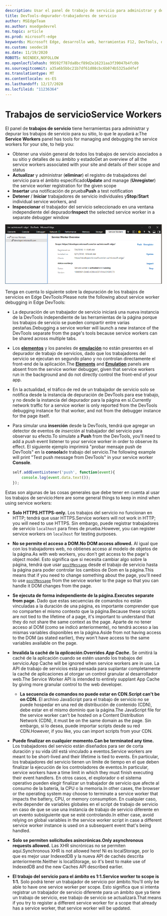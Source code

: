 ```yaml
---
description: Usar el panel de trabajo de servicio para administrar y depurar los trabajos de servicio
title: DevTools-depurador-trabajadores de servicio
author: MSEdgeTeam
ms.author: msedgedevrel
ms.topic: article
ms.prod: microsoft-edge
keywords: Microsoft Edge, desarrollo web, herramientas F12, DevTools, depuración, depuración, PWA, trabajo del servicio, API de caché
ms.custom: seodec18
ms.date: 11/19/2020
ROBOTS: NOINDEX,NOFOLLOW
ms.openlocfilehash: 99592f787da8bcf89d2e16231aa3f39047b4fc0b
ms.sourcegitcommit: a35a6b5bbc21b7df61d08cbc6b074b5325ad4fef
ms.translationtype: MT
ms.contentlocale: es-ES
ms.lasthandoff: 12/17/2020
ms.locfileid: "11236364"
---
```

# <span data-ttu-id="8682e-104">Trabajos de servicio</span><span class="sxs-lookup"><span data-stu-id="8682e-104">Service Workers</span></span>

<span data-ttu-id="8682e-105">El panel de **trabajos de servicio** tiene herramientas para administrar y depurar los trabajos de servicio para su sitio, lo que le ayudará a:</span><span class="sxs-lookup"><span data-stu-id="8682e-105">The **Service Workers** panel has tools for managing and debugging the service workers for your site, to help you:</span></span>

 - <span data-ttu-id="8682e-106">Obtener una visión general de todos los trabajos de servicio asociados a su sitio y detalles de su ámbito y estado</span><span class="sxs-lookup"><span data-stu-id="8682e-106">Get an overview of all the service workers associated with your site and details of their scope and status</span></span>
 - <span data-ttu-id="8682e-107">**Actualizar** y administrar (**eliminar**) el registro de trabajadores del servicio para el ámbito especificado</span><span class="sxs-lookup"><span data-stu-id="8682e-107">**Update** and manage (**Unregister**) the service worker registration for the given scope</span></span>
 - <span data-ttu-id="8682e-108">**Insertar** una notificación de prueba</span><span class="sxs-lookup"><span data-stu-id="8682e-108">**Push** a test notification</span></span>
 - <span data-ttu-id="8682e-109">**Detener** / **Iniciar** trabajadores de servicio individuales y</span><span class="sxs-lookup"><span data-stu-id="8682e-109">**Stop**/**Start** individual service workers, and</span></span>
 - <span data-ttu-id="8682e-110">**Inspeccionar** el trabajador del servicio seleccionado en una ventana independiente del depurador</span><span class="sxs-lookup"><span data-stu-id="8682e-110">**Inspect** the selected service worker in a separate debugger window</span></span>

![Panel de información general del trabajo del servicio](./media/service_worker.png)

<span data-ttu-id="8682e-112">Tenga en cuenta lo siguiente sobre la depuración de los trabajos de servicios en Edge DevTools:</span><span class="sxs-lookup"><span data-stu-id="8682e-112">Please note the following about service worker debugging in Edge DevTools:</span></span>

 - <span data-ttu-id="8682e-113">La depuración de un trabajador de servicio iniciará una nueva instancia de la DevTools independiente de las herramientas de la página porque los trabajos de servicio se pueden compartir entre varias pestañas.</span><span class="sxs-lookup"><span data-stu-id="8682e-113">Debugging a service worker will launch a new instance of the  DevTools separate from the page's tools because service workers can be shared across multiple tabs.</span></span>
 - <span data-ttu-id="8682e-114">Los [**elementos**](./elements.md) y los paneles de [**emulación**](./emulation.md) no están presentes en el depurador de trabajo de servicios, dado que los trabajadores del servicio se ejecutan en segundo plano y no controlan directamente el front-end de la aplicación.</span><span class="sxs-lookup"><span data-stu-id="8682e-114">The [**Elements**](./elements.md) and [**Emulation**](./emulation.md) panels are absent from the service worker debugger, given that service workers run in the background and do not directly control the front-end of your app.</span></span>
 - <span data-ttu-id="8682e-115">En la actualidad, el tráfico de red de un trabajador de servicio solo se notifica desde la instancia de depuración de DevTools para ese trabajo, y no desde la instancia del depurador para la página en sí.</span><span class="sxs-lookup"><span data-stu-id="8682e-115">Currently network traffic for a service worker is only reported from the  DevTools debugging instance for that worker, and not from the debugger instance for the page itself.</span></span>
 - <span data-ttu-id="8682e-116">Para simular una **inserción** desde la DevTools, tendrá que agregar un detector de eventos de *inserción* al trabajador del servicio para observar su efecto.</span><span class="sxs-lookup"><span data-stu-id="8682e-116">To simulate a **Push** from the DevTools, you'll need to add a *push* event listener to your service worker in order to observe its effect.</span></span> <span data-ttu-id="8682e-117">El siguiente ejemplo imprimirá "probar mensaje push de DevTools" en la **consola**de trabajo del servicio.</span><span class="sxs-lookup"><span data-stu-id="8682e-117">The following example will print "Test push message from DevTools" in your service worker **Console**.</span></span>

   ```JavaScript
   self.addEventListener('push', function(event){
       console.log(event.data.text());
   });
   ```

<span data-ttu-id="8682e-118">Estas son algunas de las cosas generales que debe tener en cuenta al usar los trabajos de servicio:</span><span class="sxs-lookup"><span data-stu-id="8682e-118">Here are some general things to keep in mind when using service workers:</span></span>

- **<span data-ttu-id="8682e-119">Solo HTTPS.</span><span class="sxs-lookup"><span data-stu-id="8682e-119">HTTPS-only.</span></span>** <span data-ttu-id="8682e-120">Los trabajos del servicio no funcionan en HTTP; tendrá que usar HTTPS.</span><span class="sxs-lookup"><span data-stu-id="8682e-120">Service workers will not work in HTTP; you will need to use HTTPS.</span></span> <span data-ttu-id="8682e-121">Sin embargo, puede registrar trabajadores de servicio `localhost` para fines de prueba.</span><span class="sxs-lookup"><span data-stu-id="8682e-121">However, you can register service workers on `localhost` for testing purposes.</span></span>

- **<span data-ttu-id="8682e-122">No se permite el acceso a DOM.</span><span class="sxs-lookup"><span data-stu-id="8682e-122">No DOM access allowed.</span></span>** <span data-ttu-id="8682e-123">Al igual que con los trabajadores web, no obtienes acceso al modelo de objetos de la página.</span><span class="sxs-lookup"><span data-stu-id="8682e-123">As with web workers, you don't get access to the page's object model.</span></span> <span data-ttu-id="8682e-124">Esto significa que si necesita cambiar algo sobre la página, tendrá que usar [`postMessage`](https://developer.mozilla.org/docs/Web/API/Worker/postMessage) desde el trabajo de servicio hasta la página para poder controlar los cambios de Dom en la página.</span><span class="sxs-lookup"><span data-stu-id="8682e-124">This means that if you need to change something about the page, you'll need to use [`postMessage`](https://developer.mozilla.org/docs/Web/API/Worker/postMessage) from the service worker to the page so that you can handle it DOM changes from the page.</span></span>

- **<span data-ttu-id="8682e-125">Se ejecuta de forma independiente de la página.</span><span class="sxs-lookup"><span data-stu-id="8682e-125">Executes separate from page.</span></span>** <span data-ttu-id="8682e-126">Dado que estas secuencias de comandos no están vinculadas a la duración de una página, es importante comprender que no comparten el mismo contexto que la página.</span><span class="sxs-lookup"><span data-stu-id="8682e-126">Because these scripts are not tied to the lifetime of a page, it's important to understand that they do not share the same context as the page.</span></span> <span data-ttu-id="8682e-127">Aparte de no tener acceso al DOM (como se indicó anteriormente), no tendrá acceso a las mismas variables disponibles en la página.</span><span class="sxs-lookup"><span data-stu-id="8682e-127">Aside from not having access to the DOM (as stated earlier), they won't have access to the same variables available on the page.</span></span>

- **<span data-ttu-id="8682e-128">Invalida la caché de la *aplicación*.</span><span class="sxs-lookup"><span data-stu-id="8682e-128">Overrides *App Cache*.</span></span>** <span data-ttu-id="8682e-129">Se omitirá la caché de la aplicación cuando se estén usando los trabajos del servicio.</span><span class="sxs-lookup"><span data-stu-id="8682e-129">App Cache will be ignored when service workers are in use.</span></span> <span data-ttu-id="8682e-130">La API de trabajo de servicios está pensada para suplantar completamente la caché de aplicaciones al otorgar un control granular al desarrollador web.</span><span class="sxs-lookup"><span data-stu-id="8682e-130">The Service Worker API is intended to entirely supplant App Cache  by giving more granular control to the web developer.</span></span>

  - **<span data-ttu-id="8682e-131">La secuencia de comandos no puede estar en CDN.</span><span class="sxs-lookup"><span data-stu-id="8682e-131">Script can't be on CDN.</span></span>** <span data-ttu-id="8682e-132">El archivo JavaScript para el trabajo de servicio no se puede hospedar en una red de distribución de contenido (CDN), debe estar en el mismo dominio que la página.</span><span class="sxs-lookup"><span data-stu-id="8682e-132">The JavaScript file for the service worker can't be hosted on a Content Distribution Network (CDN), it must be on the same domain as the page.</span></span> <span data-ttu-id="8682e-133">Sin embargo, si lo desea, puede importar scripts desde su red CDN.</span><span class="sxs-lookup"><span data-stu-id="8682e-133">However, if you like, you can import scripts from your CDN.</span></span>

- **<span data-ttu-id="8682e-134">Puede finalizar en cualquier momento.</span><span class="sxs-lookup"><span data-stu-id="8682e-134">Can be terminated any time.</span></span>** <span data-ttu-id="8682e-135">Los trabajadores del servicio están diseñados para ser de corta duración y su vida útil está vinculado a eventos.</span><span class="sxs-lookup"><span data-stu-id="8682e-135">Service workers are meant to be short-lived and their lifetime is tied to events.</span></span> <span data-ttu-id="8682e-136">En particular, los trabajadores del servicio tienen un límite de tiempo en el que deben finalizar la ejecución de los controladores de eventos.</span><span class="sxs-lookup"><span data-stu-id="8682e-136">In particular, service workers have a time limit in which they must finish executing their event handlers.</span></span> <span data-ttu-id="8682e-137">En otros casos, el explorador o el sistema operativo pueden elegir finalizar un trabajador de servicio que afecte al consumo de la batería, la CPU o la memoria.</span><span class="sxs-lookup"><span data-stu-id="8682e-137">In other cases, the browser or the operating system may choose to terminate a service worker that impacts the battery, CPU, or memory consumption.</span></span> <span data-ttu-id="8682e-138">En cualquier caso, evite depender de variables globales en el script de trabajo de servicio en caso de que se use una instancia de trabajo de servicio diferente en un evento subsiguiente que se esté controlando.</span><span class="sxs-lookup"><span data-stu-id="8682e-138">In either case, avoid relying on global variables in the service worker script in case a different service worker instance is used on a subsequent event that's being handled.</span></span>

- **<span data-ttu-id="8682e-139">Solo se permiten solicitudes asincrónicas.</span><span class="sxs-lookup"><span data-stu-id="8682e-139">Only asynchronous requests allowed.</span></span>** <span data-ttu-id="8682e-140">Las XHR sincrónicas no se permiten aquí.</span><span class="sxs-lookup"><span data-stu-id="8682e-140">Synchronous XHR is not allowed here!</span></span> <span data-ttu-id="8682e-141">Ni es localStorage, por lo que es mejor usar IndexedDB y la nueva API de cachés descrita anteriormente.</span><span class="sxs-lookup"><span data-stu-id="8682e-141">Neither is localStorage, so it's best to make use of IndexedDB and the new Caches API described earlier.</span></span>

- **<span data-ttu-id="8682e-142">El trabajo del servicio para el ámbito es 1:1.</span><span class="sxs-lookup"><span data-stu-id="8682e-142">Service worker to scope is 1:1.</span></span>** <span data-ttu-id="8682e-143">Solo podrá tener un trabajador de servicio por ámbito.</span><span class="sxs-lookup"><span data-stu-id="8682e-143">You'll only be able to have one service worker per scope.</span></span> <span data-ttu-id="8682e-144">Esto significa que si intenta registrar un trabajador de servicio diferente para un ámbito que ya tiene un trabajo de servicio, ese trabajo de servicio se actualizará.</span><span class="sxs-lookup"><span data-stu-id="8682e-144">That means if you try to register a different service worker for a scope that already has a service worker, that service worker will be updated.</span></span>
